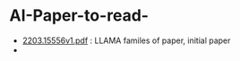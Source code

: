 # AI-Paper-to-read-


- [2203.15556v1.pdf](./llm/2203.15556v1.pdf) : LLAMA familes of paper, initial paper
- 
